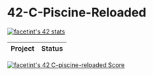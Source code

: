 # 42-C-Piscine-Reloaded

<a href="https://github.com/JaeSeoKim/badge42"><img src="https://badge42.vercel.app/api/v2/clkdis0ws002108mhj2qc7hkl/stats?cursusId=66&coalitionId=245" alt="facetint's 42 stats" /></a>

| Project  | Status |
| ------------- | ------------- |
<a href="https://github.com/JaeSeoKim/badge42"><img src="https://badge42.vercel.app/api/v2/clkdis0ws002108mhj2qc7hkl/project/3124877" alt="facetint's 42 C-piscine-reloaded Score" /></a>
